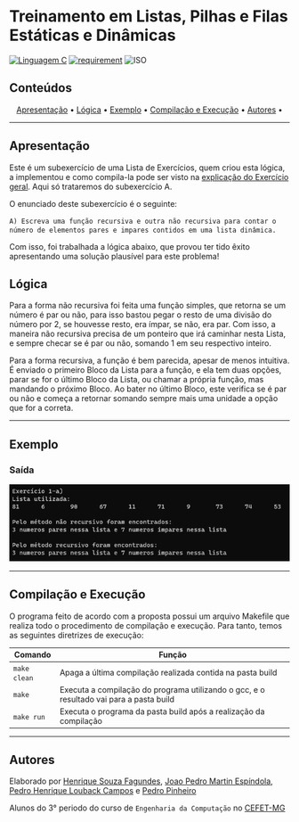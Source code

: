 # Treinamento em Listas, Pilhas e Filas Estáticas e Dinâmicas

[![Linguagem C](https://img.shields.io/badge/Linguagem-C-green.svg)](https://devdocs.io/c/)
[![requirement](https://img.shields.io/badge/IDE-Visual%20Studio%20Code-informational)](https://code.visualstudio.com/docs/?dv=linux64_deb)
![ISO](https://img.shields.io/badge/ISO-Linux-blueviolet)

## Conteúdos

<p align="center">
 <a href="#apresentação">Apresentação</a> •
 <a href="#lógica">Lógica</a> • 
 <a href="#exemplo">Exemplo</a> • 
 <a href="#compilação-e-execução">Compilação e Execução</a> • 
 <a href="#autores">Autores</a> • 
</p>

---

## Apresentação

Este é um subexercício de uma Lista de Exercícios, quem criou esta lógica, a implementou e como compila-la pode ser visto na [explicação do Exercício geral](/readme.md). Aqui só trataremos do subexercício A. 

O enunciado deste subexercício é o seguinte:

    A) Escreva uma função recursiva e outra não recursiva para contar o número de elementos pares e impares contidos em uma lista dinâmica.

Com isso, foi trabalhada a lógica abaixo, que provou ter tido êxito apresentando uma solução plausível para este problema!

## Lógica

Para a forma não recursiva foi feita uma função simples, que retorna se um número é par ou não, para isso bastou pegar o resto de uma divisão do número por 2, se houvesse resto, era ímpar, se não, era par. Com isso, a maneira não recursiva precisa de um ponteiro que irá caminhar nesta Lista, e sempre checar se é par ou não, somando 1 em seu respectivo inteiro.

Para a forma recursiva, a função é bem parecida, apesar de menos intuitiva. É enviado o primeiro Bloco da Lista para a função, e ela tem duas opções, parar se for o último Bloco da Lista, ou chamar a própria função, mas mandando o próximo Bloco. Ao bater no último Bloco, este verifica se é par ou não e começa a retornar somando sempre mais uma unidade a opção que for a correta.

---

## Exemplo

### Saída

<img src="imgs/SaidaLetraA.png"/>

---

## Compilação e Execução

O programa feito de acordo com a proposta possui um arquivo Makefile que realiza todo o procedimento de compilação e execução. Para tanto, temos as seguintes diretrizes de execução:


| Comando                |  Função                                                                                           |                     
| -----------------------| ------------------------------------------------------------------------------------------------- |
|  `make clean`          | Apaga a última compilação realizada contida na pasta build                                        |
|  `make`                | Executa a compilação do programa utilizando o gcc, e o resultado vai para a pasta build           |
|  `make run`            | Executa o programa da pasta build após a realização da compilação             


---

## Autores

Elaborado por [Henrique Souza Fagundes](https://github.com/ohenriquesouza), [Joao Pedro Martin Espíndola](https://github.com/JoaoMEspindola?tab=repositories), [Pedro Henrique Louback Campos](https://github.com/PedroLouback) e [Pedro Pinheiro](https://github.com/ppinheirosiqueira) 

Alunos do 3° periodo do curso de `Engenharia da Computação` no [CEFET-MG](https://www.cefetmg.br)
